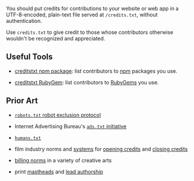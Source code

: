 You should put credits for contributions to your website or web app in a UTF-8-encoded, plain-text file served at `/credits.txt`, without authentication.

Use `credits.txt` to give credit to those whose contributors otherwise wouldn't be recognized and appreciated.

## Useful Tools

- [creditstxt npm package](https://www.npmjs.com/package/creditstxt): list contributors to [npm](https://www.npmjs.com) packages you use.

- [creditstxt RubyGem](https://rubygems.org/gems/creditstxt): list contributors to [RubyGems](https://rubygems.org) you use.

## Prior Art

- [`robots.txt` robot exclusion protocol](https://en.wikipedia.org/wiki/Robots_exclusion_standard)

- Internet Advertising Bureau's [`ads.txt` initiative](https://en.wikipedia.org/wiki/Ads.txt)

- [`humans.txt`](http://humanstxt.org/)

- film industry norms and [systems](https://en.wikipedia.org/wiki/WGA_screenwriting_credit_system) for [opening credits](https://en.wikipedia.org/wiki/Opening_credits) and [closing credits](https://en.wikipedia.org/wiki/Closing_credits)

- [billing norms](https://en.wikipedia.org/wiki/Billing_(performing_arts)) in a variety of creative arts

- print [mastheads](https://en.wikipedia.org/wiki/Masthead_(publishing)) and [lead authorship](https://en.wikipedia.org/wiki/Lead_author)
